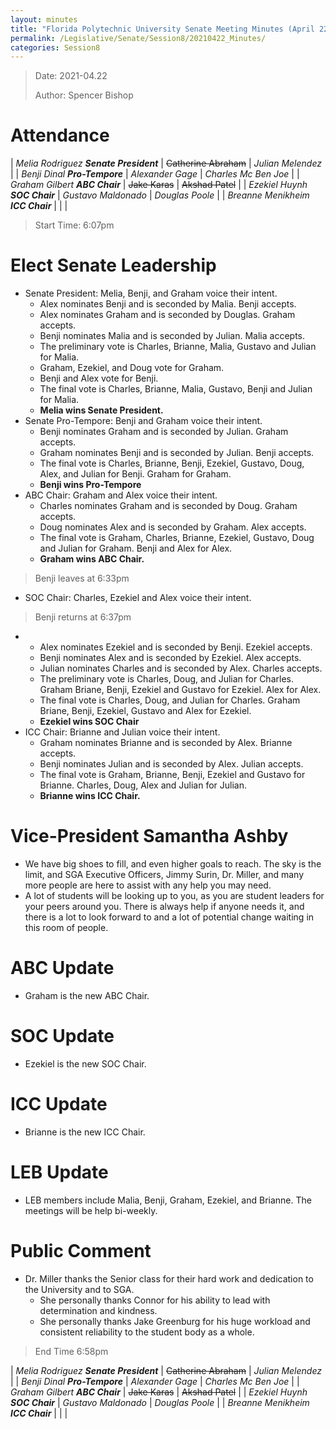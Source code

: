 ```yaml
---
layout: minutes
title: "Florida Polytechnic University Senate Meeting Minutes (April 22, 2021)"
permalink: /Legislative/Senate/Session8/20210422_Minutes/
categories: Session8
---
```


> Date: 2021-04.22
> 
> Author: Spencer Bishop

# Attendance

| *Melia Rodriguez __Senate President__* | <strike>Catherine Abraham</strike> | *Julian Melendez* |
| *Benji Dinal __Pro-Tempore__* | *Alexander Gage* | *Charles Mc Ben Joe* |
| *Graham Gilbert __ABC Chair__* | <strike>Jake Karas</strike> | <strike>Akshad Patel</strike> |
| *Ezekiel Huynh __SOC Chair__* | *Gustavo Maldonado* | *Douglas Poole* |
| *Breanne Menikheim __ICC Chair__* | | |

> Start Time: 6:07pm

# Elect Senate Leadership

- Senate President: Melia, Benji, and Graham voice their intent.
	- Alex nominates Benji and is seconded by Malia. Benji accepts.
	- Alex nominates Graham and is seconded by Douglas. Graham accepts.
	- Benji nominates Malia and is seconded by Julian. Malia accepts.
	- The preliminary vote is Charles, Brianne, Malia, Gustavo and Julian for Malia.
	- Graham, Ezekiel, and Doug vote for Graham.
	- Benji and Alex vote for Benji.
	- The final vote is Charles, Brianne, Malia, Gustavo, Benji and Julian for Malia.
	- **Melia wins Senate President.**
- Senate Pro-Tempore: Benji and Graham voice their intent.
	- Benji nominates Graham and is seconded by Julian. Graham accepts.
	- Graham nominates Benji and is seconded by Julian. Benji accepts.
	- The final vote is Charles, Brianne, Benji, Ezekiel, Gustavo, Doug, Alex, and Julian for Benji. Graham for Graham.
	- **Benji wins Pro-Tempore**
- ABC Chair: Graham and Alex voice their intent.
	- Charles nominates Graham and is seconded by Doug. Graham accepts.
	- Doug nominates Alex and is seconded by Graham. Alex accepts.
	- The final vote is Graham, Charles, Brianne, Ezekiel, Gustavo, Doug and Julian for Graham. Benji and Alex for Alex.
	- **Graham wins ABC Chair.**

> Benji leaves at 6:33pm

- SOC Chair: Charles, Ezekiel and Alex voice their intent.

> Benji returns at 6:37pm

- 
	- Alex nominates Ezekiel and is seconded by Benji. Ezekiel accepts.
	- Benji nominates Alex and is seconded by Ezekiel. Alex accepts.
	- Julian nominates Charles and is seconded by Alex. Charles accepts.
	- The preliminary vote is Charles, Doug, and Julian for Charles. Graham Briane, Benji, Ezekiel and Gustavo for Ezekiel. Alex for Alex.
	- The final vote is Charles, Doug, and Julian for Charles. Graham Briane, Benji, Ezekiel, Gustavo and Alex for Ezekiel.
	- **Ezekiel wins SOC Chair**
- ICC Chair: Brianne and Julian voice their intent.
	- Graham nominates Brianne and is seconded by Alex. Brianne accepts.
	- Benji nominates Julian and is seconded by Alex. Julian accepts.
	- The final vote is Graham, Brianne, Benji, Ezekiel and Gustavo for Brianne. Charles, Doug, Alex and Julian for Julian.
	- **Brianne wins ICC Chair.**

# Vice-President Samantha Ashby
- We have big shoes to fill, and even higher goals to reach. The sky is the limit, and SGA Executive Officers, Jimmy Surin, Dr. Miller, and many more people are here to assist with any help you may need.
- A lot of students will be looking up to you, as you are student leaders for your peers around you. There is always help if anyone needs it, and there is a lot to look forward to and a lot of potential change waiting in this room of people.

# ABC Update
- Graham is the new ABC Chair.

# SOC Update
- Ezekiel is the new SOC Chair.

# ICC Update
- Brianne is the new ICC Chair.

# LEB Update
- LEB members include Malia, Benji, Graham, Ezekiel, and Brianne. The meetings will be help bi-weekly.

# Public Comment
- Dr. Miller thanks the Senior class for their hard work and dedication to the University and to SGA.
	- She personally thanks Connor for his ability to lead with determination and kindness.
	- She personally thanks Jake Greenburg for his huge workload and consistent reliability to the student body as a whole.

> End Time 6:58pm

| *Melia Rodriguez __Senate President__* | <strike>Catherine Abraham</strike> | *Julian Melendez* |
| *Benji Dinal __Pro-Tempore__* | *Alexander Gage* | *Charles Mc Ben Joe* |
| *Graham Gilbert __ABC Chair__* | <strike>Jake Karas</strike> | <strike>Akshad Patel</strike> |
| *Ezekiel Huynh __SOC Chair__* | *Gustavo Maldonado* | *Douglas Poole* |
| *Breanne Menikheim __ICC Chair__* | | |